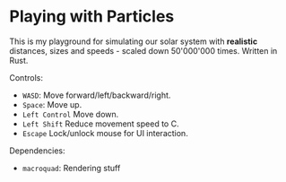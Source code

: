 # Playing with Particles

This is my playground for simulating our solar system with **realistic** distances, sizes and speeds - scaled down 50'000'000 times. Written in Rust.

Controls:

- `WASD`: Move forward/left/backward/right.
- `Space`: Move up.
- `Left Control` Move down.
- `Left Shift` Reduce movement speed to C.
- `Escape` Lock/unlock mouse for UI interaction.

Dependencies:

- `macroquad`: Rendering stuff
